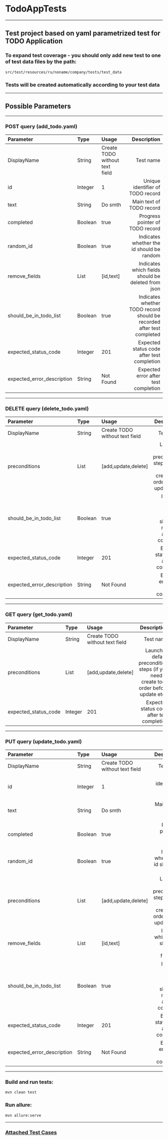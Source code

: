 # TodoAppTests

---

## Test project based on yaml parametrized test for TODO Application

### To expand test coverage - you should only add new test to one of test data files by the path:

````
src/test/resources/ru/noname/company/tests/test_data
````

### Tests will be created automatically according to your test data

---

## Possible Parameters

---

### POST query (add_todo.yaml)

| Parameter                  | Type    | Usage                          |                                                           Description |
|:---------------------------|:--------|:-------------------------------|----------------------------------------------------------------------:|
| DisplayName                | String  | Create TODO without text field |                                                             Test name |
| id                         | Integer | 1                              |                                      Unique identifier of TODO record |
| text                       | String  | Do smth                        |                                              Main text of TODO record |
| completed                  | Boolean | true                           |                                       Progress pointer of TODO record |
| random_id                  | Boolean | true                           |                             Indicates whether the id should be random |
| remove_fields              | List    | [id,text]                      |                    Indicates which fields should be deleted from json |
| should_be_in_todo_list     | Boolean | true                           | Indicates whether TODO record should be recorded after test completed |
| expected_status_code       | Integer | 201                            |                            Expected status code after test completion |
| expected_error_description | String  | Not Found                      |                                  Expected error after test completion |

---

### DELETE query (delete_todo.yaml)

| Parameter                  | Type    | Usage                          |                                                                               Description |
|:---------------------------|:--------|:-------------------------------|------------------------------------------------------------------------------------------:|
| DisplayName                | String  | Create TODO without text field |                                                                                 Test name |
| preconditions              | List    | [add,update,delete]            | Launches default precondition steps (if you need to create todo order before update etc.) |
| should_be_in_todo_list     | Boolean | true                           |                     Indicates whether TODO record should be recorded after test completed |
| expected_status_code       | Integer | 201                            |                                                Expected status code after test completion |
| expected_error_description | String  | Not Found                      |                                                      Expected error after test completion |

---

### GET query (get_todo.yaml)

| Parameter            | Type    | Usage                          |                                                                               Description |
|:---------------------|:--------|:-------------------------------|------------------------------------------------------------------------------------------:|
| DisplayName          | String  | Create TODO without text field |                                                                                 Test name |
| preconditions        | List    | [add,update,delete]            | Launches default precondition steps (if you need to create todo order before update etc.) |
| expected_status_code | Integer | 201                            |                                                Expected status code after test completion |

---

### PUT query (update_todo.yaml)

| Parameter                  | Type    | Usage                          |                                                                               Description |
|:---------------------------|:--------|:-------------------------------|------------------------------------------------------------------------------------------:|
| DisplayName                | String  | Create TODO without text field |                                                                                 Test name |
| id                         | Integer | 1                              |                                                          Unique identifier of TODO record |
| text                       | String  | Do smth                        |                                                                  Main text of TODO record |
| completed                  | Boolean | true                           |                                                           Progress pointer of TODO record |
| random_id                  | Boolean | true                           |                                                 Indicates whether the id should be random |
| preconditions              | List    | [add,update,delete]            | Launches default precondition steps (if you need to create todo order before update etc.) |
| remove_fields              | List    | [id,text]                      |                                        Indicates which fields should be deleted from json |
| should_be_in_todo_list     | Boolean | true                           |                     Indicates whether TODO record should be recorded after test completed |
| expected_status_code       | Integer | 201                            |                                                Expected status code after test completion |
| expected_error_description | String  | Not Found                      |                                                      Expected error after test completion |


---
### Build and run tests:

````
mvn clean test
````

### Run allure:

````
mvn allure:serve
````

---

### [Attached Test Cases](docs/TestCases.md)